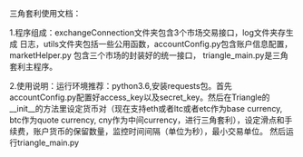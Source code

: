 三角套利使用文档：

1.程序组成：exchangeConnection文件夹包含3个市场交易接口，log文件夹存生成     	日志，utils文件夹包括一些公用函数，accountConfig.py包含账户信息配置， marketHelper.py 包含三个市场的封装好的统一接口， triangle_main.py是三角套利主程序。

2.使用说明：运行环境推荐：python3.6,安装requests包。首先accountConfig.py配置好access_key以及secret_key。然后在Triangle的__init__的方法里设定货币对（现在支持eth或者ltc或者etc作为base currency, btc作为quote currency, cny作为中间currency，进行三角套利），设定滑点和手续费，账户货币的保留数量，监控时间间隔（单位为秒），最小交易单位。 然后运行triangle_main.py

